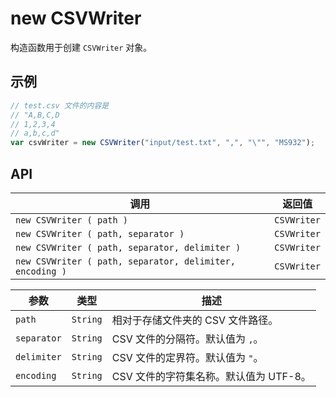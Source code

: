 # new CSVWriter

构造函数用于创建 `CSVWriter` 对象。

## 示例

```javascript
// test.csv 文件的内容是
// "A,B,C,D
// 1,2,3,4
// a,b,c,d"
var csvWriter = new CSVWriter("input/test.txt", ",", "\"", "MS932");
```

## API

| 调用 | 返回值 |
|---|---|
| `new CSVWriter ( path )` | `CSVWriter` |
| `new CSVWriter ( path, separator )` | `CSVWriter` |
| `new CSVWriter ( path, separator, delimiter )` | `CSVWriter` |
| `new CSVWriter ( path, separator, delimiter, encoding )` | `CSVWriter` |

| 参数 | 类型 | 描述 |
|---|---|---|
| `path` | `String` | 相对于存储文件夹的 CSV 文件路径。 |
| `separator` | `String` | CSV 文件的分隔符。默认值为 `,`。 |
| `delimiter` | `String` | CSV 文件的定界符。默认值为 `"`。 |
| `encoding` | `String` | CSV 文件的字符集名称。默认值为 UTF-8。 |